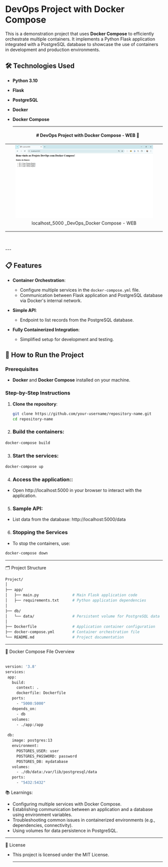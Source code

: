 # DevOps Project with Docker Compose

This is a demonstration project that uses **Docker Compose** to efficiently orchestrate multiple containers. It implements a Python Flask application integrated with a PostgreSQL database to showcase the use of containers in development and production environments.

## 🛠️ Technologies Used

- **Python 3.10**
- **Flask**
- **PostgreSQL**
- **Docker**
- **Docker Compose**

  -----

  <h4 align="center"># DevOps Project with Docker Compose - WEB 🚀</h4>

<div align="center">
    <table>
        <tr>
            <td style="width: 50%; text-align: center;">
                <img src="Projeto\img_projec/localhost_5000 _DevOps_Docker Compose.png" style="width: 90%;" alt="localhost_5000 _DevOps_Docker Compose">
                <p style="margin-top: 5px;">localhost_5000 _DevOps_Docker Compose - WEB</p>
            </td>           
        </tr>
    </table>
</div>

  <br/>
  <br/>
---


## 📋 Features

- **Container Orchestration**:
  - Configure multiple services in the `docker-compose.yml` file.
  - Communication between Flask application and PostgreSQL database via Docker's internal network.

- **Simple API**:
  - Endpoint to list records from the PostgreSQL database.

- **Fully Containerized Integration**:
  - Simplified setup for development and testing.

## 🚀 How to Run the Project

### Prerequisites

- **Docker** and **Docker Compose** installed on your machine.

### Step-by-Step Instructions

1. **Clone the repository**:
   ```bash
   git clone https://github.com/your-username/repository-name.git
   cd repository-name
   ```

2.   ### Build the containers:
   ```bash
   docker-compose build
   ```

3.   ### Start the services:
  ```bash
  docker-compose up
   ```

4.   ### Access the application::
   -  Open http://localhost:5000 in your browser to interact with the application.


5.   ### Sample API:   
 - List data from the database: http://localhost:5000/data


6.   ### Stopping the Services
 -  To stop the containers, use:
 ```bash
docker-compose down
 ```

-----

🗂️ Project Structure

 ```bash
Project/
│
├── app/
│   ├── main.py               # Main Flask application code
│   ├── requirements.txt      # Python application dependencies
│
├── db/
│   └── data/                 # Persistent volume for PostgreSQL data
│
├── Dockerfile                # Application container configuration
├── docker-compose.yml        # Container orchestration file
└── README.md                 # Project documentation

 ```

----

🐳 Docker Compose File Overview

 ```bash

version: '3.8'
services:
  app:
    build:
      context: .
      dockerfile: Dockerfile
    ports:
      - "5000:5000"
    depends_on:
      - db
    volumes:
      - ./app:/app

  db:
    image: postgres:13
    environment:
      POSTGRES_USER: user
      POSTGRES_PASSWORD: password
      POSTGRES_DB: mydatabase
    volumes:
      - ./db/data:/var/lib/postgresql/data
    ports:
      - "5432:5432"


 ```

📚 Learnings:

 - Configuring multiple services with Docker Compose.
 - Establishing communication between an application and a database using environment variables.
 - Troubleshooting common issues in containerized environments (e.g., dependencies, connectivity).
 - Using volumes for data persistence in PostgreSQL.

 ----

📜 License
 - This project is licensed under the MIT License.

   -----
   


